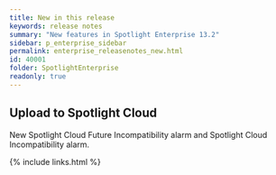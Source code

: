 ```yaml
---
title: New in this release
keywords: release notes
summary: "New features in Spotlight Enterprise 13.2"
sidebar: p_enterprise_sidebar
permalink: enterprise_releasenotes_new.html
id: 40001
folder: SpotlightEnterprise
readonly: true
---
```



## Upload to Spotlight Cloud
New Spotlight Cloud Future Incompatibility alarm and Spotlight Cloud Incompatibility alarm.

{% include links.html %}

